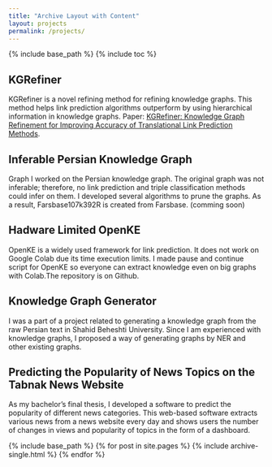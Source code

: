 ```yaml
---
title: "Archive Layout with Content"
layout: projects
permalink: /projects/
---
```


{% include base_path %}
{% include toc %}

## KGRefiner
KGRefiner is a novel refining method for refining knowledge graphs. This method helps link prediction algorithms outperform by using hierarchical information in knowledge graphs. Paper: [KGRefiner: Knowledge Graph Refinement for Improving Accuracy of Translational Link Prediction Methods](https://arxiv.org/pdf/2106.14233.pdf).


## Inferable Persian Knowledge Graph
Graph I worked on the Persian knowledge graph. The original graph was not inferable; therefore, no link prediction and triple classification methods could infer on them. I developed several algorithms to prune the graphs. As a result, Farsbase107k392R is created from Farsbase. (comming soon)

## Hadware Limited OpenKE
OpenKE is a widely used framework for link prediction. It does
not work on Google Colab due its time execution limits. I made pause and continue script for
OpenKE so everyone can extract knowledge even on big graphs with Colab.The repository is on
Github.

## Knowledge Graph Generator
I was a part of a project related to generating a knowledge graph
from the raw Persian text in Shahid Beheshti University. Since I am experienced with knowledge
graphs, I proposed a way of generating graphs by NER and other existing graphs.

## Predicting the Popularity of News Topics on the Tabnak News Website
As my bachelor’s
final thesis, I developed a software to predict the popularity of different news categories. This
web-based software extracts various news from a news website every day and shows users the
number of changes in views and popularity of topics in the form of a dashboard.


{% include base_path %}
{% for post in site.pages %}
{% include archive-single.html %}
{% endfor %}
